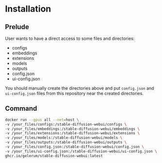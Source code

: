 # Installation

## Prelude
User wants to have a direct access to some files and directories:
- configs
- embeddings
- extensions
- models
- outputs
- config.json
- ui-config.json

You should manually create the directories above and put `config.json` and `ui-config.json` files from this repository near the created directories.

## Command
``` bash
docker run --gpus all --net=host \
-v /your_files/configs:/stable-diffusion-webui/configs \
-v /your_files/embeddings:/stable-diffusion-webui/embeddings \
-v /your_files/extensions:/stable-diffusion-webui/extensions \
-v /your_files/models:/stable-diffusion-webui/models \
-v /your_files/outputs:/stable-diffusion-webui/outputs \
-v /your_files/config.json:/stable-diffusion-webui/config.json \
-v /your_files/ui-config.json:/stable-diffusion-webui/ui-config.json \
ghcr.io/gelerum/stable-diffusion-webui:latest
```
